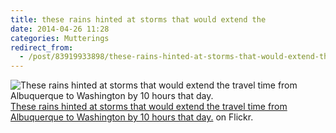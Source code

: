 ```yaml
---
title: these rains hinted at storms that would extend the
date: 2014-04-26 11:28
categories: Mutterings
redirect_from:
  - /post/83919933898/these-rains-hinted-at-storms-that-would-extend-the
---
```

![These rains hinted at storms that would extend the travel time from Albuquerque to Washington by 10 hours that day.](https://64.media.tumblr.com/27445df250d806eae63d7cb349af1887/tumblr_n4n9nnqpt91szvcjuo1_640.jpg)
[These rains hinted at storms that would extend the travel time from Albuquerque to Washington by 10 hours that day.](https://www.flickr.com/photos/rhwood/14016973721/) on Flickr.
